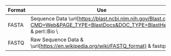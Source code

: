 | Format | Use | Standard | Validator | 
| ------ | ----- | ----- | ----- | 
| FASTA | Sequence Data  \url{https://blast.ncbi.nlm.nih.gov/Blast.cgi?CMD=Web&PAGE_TYPE=BlastDocs&DOC_TYPE=BlastHelp} & perl::Bio \\
| FASTQ | Raw Sequence Data & \url{https://en.wikipedia.org/wiki/FASTQ_format} & fastqx \\